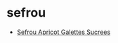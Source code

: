 # sefrou

 * [Sefrou Apricot Galettes Sucrees](../../index/s/sefrou-apricot-galettes-sucrees-104994.json)

